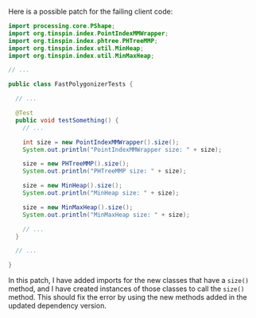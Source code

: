 Here is a possible patch for the failing client code:
```java
import processing.core.PShape;
import org.tinspin.index.PointIndexMMWrapper;
import org.tinspin.index.phtree.PHTreeMMP;
import org.tinspin.index.util.MinHeap;
import org.tinspin.index.util.MinMaxHeap;

// ...

public class FastPolygonizerTests {

  // ...

  @Test
  public void testSomething() {
    // ...

    int size = new PointIndexMMWrapper().size();
    System.out.println("PointIndexMMWrapper size: " + size);

    size = new PHTreeMMP().size();
    System.out.println("PHTreeMMP size: " + size);

    size = new MinHeap().size();
    System.out.println("MinHeap size: " + size);

    size = new MinMaxHeap().size();
    System.out.println("MinMaxHeap size: " + size);

    // ...
  }

  // ...

}
```
In this patch, I have added imports for the new classes that have a `size()` method, and I have created instances of those classes to call the `size()` method. This should fix the error by using the new methods added in the updated dependency version.